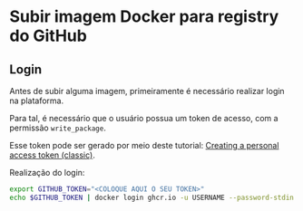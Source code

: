 # Subir imagem Docker para registry do GitHub

## Login

Antes de subir alguma imagem, primeiramente é necessário realizar login na plataforma.

Para tal, é necessário que o usuário possua um token de acesso, com a permissão ```write_package```.

Esse token pode ser gerado por meio deste tutorial: [Creating a personal access token (classic)](https://docs.github.com/en/authentication/keeping-your-account-and-data-secure/managing-your-personal-access-tokens#creating-a-personal-access-token-classic).

Realização do login:

```bash
export GITHUB_TOKEN="<COLOQUE AQUI O SEU TOKEN>"
echo $GITHUB_TOKEN | docker login ghcr.io -u USERNAME --password-stdin
``` 

